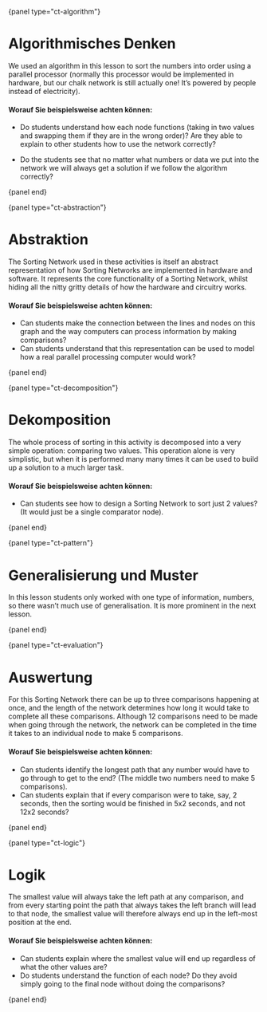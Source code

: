 {panel type="ct-algorithm"}

# Algorithmisches Denken

We used an algorithm in this lesson to sort the numbers into order using a parallel processor (normally this processor would be implemented in hardware, but our chalk network is still actually one! It’s powered by people instead of electricity).

#### Worauf Sie beispielsweise achten können:

- Do students understand how each node functions (taking in two values and swapping them if they are in the wrong order)? Are they able to explain to other students how to use the network correctly?

- Do the students see that no matter what numbers or data we put into the network we will always get a solution if we follow the algorithm correctly?

{panel end}

{panel type="ct-abstraction"}

# Abstraktion

The Sorting Network used in these activities is itself an abstract representation of how Sorting Networks are implemented in hardware and software. It represents the core functionality of a Sorting Network, whilst hiding all the nitty gritty details of how the hardware and circuitry works.

#### Worauf Sie beispielsweise achten können:

- Can students make the connection between the lines and nodes on this graph and the way computers can process information by making comparisons?
- Can students understand that this representation can be used to model how a real parallel processing computer would work?

{panel end}

{panel type="ct-decomposition"}

# Dekomposition

The whole process of sorting in this activity is decomposed into a very simple operation: comparing two values. This operation alone is very simplistic, but when it is performed many many times it can be used to build up a solution to a much larger task.

#### Worauf Sie beispielsweise achten können:

- Can students see how to design a Sorting Network to sort just 2 values? (It would just be a single comparator node).

{panel end}

{panel type="ct-pattern"}

# Generalisierung und Muster

In this lesson students only worked with one type of information, numbers, so there wasn’t much use of generalisation. It is more prominent in the next lesson.

{panel end}

{panel type="ct-evaluation"}

# Auswertung

For this Sorting Network there can be up to three comparisons happening at once, and the length of the network determines how long it would take to complete all these comparisons. Although 12 comparisons need to be made when going through the network, the network can be completed in the time it takes to an individual node to make 5 comparisons.

#### Worauf Sie beispielsweise achten können:

- Can students identify the longest path that any number would have to go through to get to the end? (The middle two numbers need to make 5 comparisons).
- Can students explain that if every comparison were to take, say, 2 seconds, then the sorting would be finished in 5x2 seconds, and not 12x2 seconds?

{panel end}

{panel type="ct-logic"}

# Logik

The smallest value will always take the left path at any comparison, and from every starting point the path that always takes the left branch will lead to that node, the smallest value will therefore always end up in the left-most position at the end.

#### Worauf Sie beispielsweise achten können:

- Can students explain where the smallest value will end up regardless of what the other values are?
- Do students understand the function of each node? Do they avoid simply going to the final node without doing the comparisons?

{panel end}